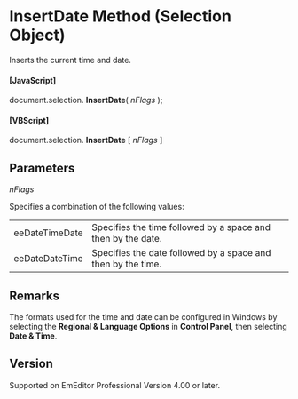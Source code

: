 # InsertDate Method (Selection Object)

Inserts the current time and date.

#### \[JavaScript\]

document.selection. **InsertDate**( _nFlags_ );

#### \[VBScript\]

document.selection. **InsertDate** \[ _nFlags_ \]

## Parameters

_nFlags_

Specifies a combination of the following values:

|     |     |
| --- | --- |
| eeDateTimeDate | Specifies the time followed by a space and then by the date. |
| eeDateDateTime | Specifies the date followed by a space and then by the time. |

## Remarks

The formats used for the time and date can be configured in Windows by
selecting the **Regional & Language Options** in **Control Panel**, then
selecting **Date & Time**.

## Version

Supported on EmEditor Professional Version 4.00 or later.
